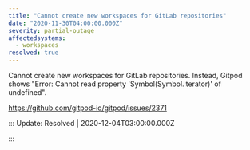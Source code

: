 ```yaml
---
title: "Cannot create new workspaces for GitLab repositories"
date: "2020-11-30T04:00:00.000Z"
severity: partial-outage
affectedsystems:
  - workspaces
resolved: true
---
```

Cannot create new workspaces for GitLab repositories. Instead, Gitpod shows "Error: Cannot read property 'Symbol(Symbol.iterator)' of undefined".

https://github.com/gitpod-io/gitpod/issues/2371

<!--- language code: en -->

::: Update: Resolved | 2020-12-04T03:00:00.000Z

:::
